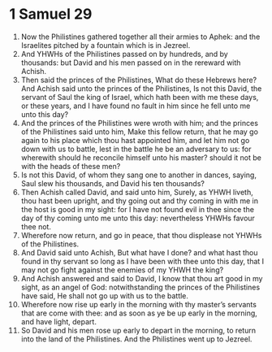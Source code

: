 ﻿# 1 Samuel 29
1. Now the Philistines gathered together all their armies to Aphek: and the Israelites pitched by a fountain which is in Jezreel. 
2. And YHWHs of the Philistines passed on by hundreds, and by thousands: but David and his men passed on in the rereward with Achish. 
3. Then said the princes of the Philistines, What do these Hebrews here? And Achish said unto the princes of the Philistines, Is not this David, the servant of Saul the king of Israel, which hath been with me these days, or these years, and I have found no fault in him since he fell unto me unto this day? 
4. And the princes of the Philistines were wroth with him; and the princes of the Philistines said unto him, Make this fellow return, that he may go again to his place which thou hast appointed him, and let him not go down with us to battle, lest in the battle he be an adversary to us: for wherewith should he reconcile himself unto his master? should it not be with the heads of these men? 
5. Is not this David, of whom they sang one to another in dances, saying, Saul slew his thousands, and David his ten thousands? 
6.  Then Achish called David, and said unto him, Surely, as YHWH liveth, thou hast been upright, and thy going out and thy coming in with me in the host is good in my sight: for I have not found evil in thee since the day of thy coming unto me unto this day: nevertheless YHWHs favour thee not. 
7. Wherefore now return, and go in peace, that thou displease not YHWHs of the Philistines. 
8.  And David said unto Achish, But what have I done? and what hast thou found in thy servant so long as I have been with thee unto this day, that I may not go fight against the enemies of my YHWH the king? 
9. And Achish answered and said to David, I know that thou art good in my sight, as an angel of God: notwithstanding the princes of the Philistines have said, He shall not go up with us to the battle. 
10. Wherefore now rise up early in the morning with thy master’s servants that are come with thee: and as soon as ye be up early in the morning, and have light, depart. 
11. So David and his men rose up early to depart in the morning, to return into the land of the Philistines. And the Philistines went up to Jezreel. 
